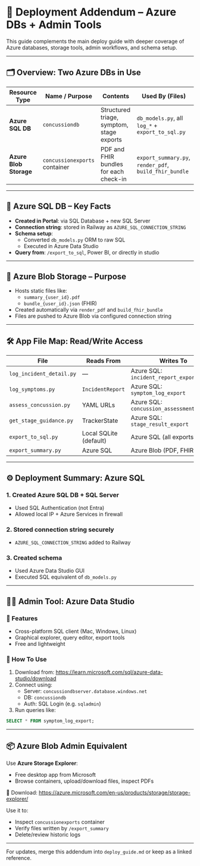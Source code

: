 # 📌 Deployment Addendum – Azure DBs + Admin Tools

This guide complements the main deploy guide with deeper coverage of Azure databases, storage tools, admin workflows, and schema setup.

---

## 🗂️ Overview: Two Azure DBs in Use

| Resource Type         | Name / Purpose                  | Contents                                    | Used By (Files)                          |
|----------------------|----------------------------------|---------------------------------------------|------------------------------------------|
| **Azure SQL DB**     | `concussiondb`                  | Structured triage, symptom, stage exports   | `db_models.py`, all `log_*` + `export_to_sql.py` |
| **Azure Blob Storage** | `concussionexports` container | PDF and FHIR bundles for each check-in      | `export_summary.py`, `render_pdf`, `build_fhir_bundle` |

---

## 🧠 Azure SQL DB – Key Facts

- **Created in Portal**: via SQL Database + new SQL Server
- **Connection string**: stored in Railway as `AZURE_SQL_CONNECTION_STRING`
- **Schema setup**:
  - Converted `db_models.py` ORM to raw SQL
  - Executed in Azure Data Studio
- **Query from**: `/export_to_sql`, Power BI, or directly in studio

---

## 📄 Azure Blob Storage – Purpose

- Hosts static files like:
  - `summary_{user_id}.pdf`
  - `bundle_{user_id}.json` (FHIR)
- Created automatically via `render_pdf` and `build_fhir_bundle`
- Files are pushed to Azure Blob via configured connection string

---

## 🛠️ App File Map: Read/Write Access

| File                          | Reads From                | Writes To                 |
|-------------------------------|---------------------------|---------------------------|
| `log_incident_detail.py`     | —                         | Azure SQL: `incident_report_export`        |
| `log_symptoms.py`            | `IncidentReport`          | Azure SQL: `symptom_log_export`           |
| `assess_concussion.py`       | YAML URLs                 | Azure SQL: `concussion_assessment_export` |
| `get_stage_guidance.py`      | TrackerState              | Azure SQL: `stage_result_export`          |
| `export_to_sql.py`           | Local SQLite (default)    | Azure SQL (all exports)   |
| `export_summary.py`          | Azure SQL                 | Azure Blob (PDF, FHIR)     |

---

## ⚙️ Deployment Summary: Azure SQL

### 1. Created Azure SQL DB + SQL Server
- Used SQL Authentication (not Entra)
- Allowed local IP + Azure Services in firewall

### 2. Stored connection string securely
- `AZURE_SQL_CONNECTION_STRING` added to Railway

### 3. Created schema
- Used Azure Data Studio GUI
- Executed SQL equivalent of `db_models.py`

---

## 🧑‍💻 Admin Tool: Azure Data Studio

### 🔹 Features
- Cross-platform SQL client (Mac, Windows, Linux)
- Graphical explorer, query editor, export tools
- Free and lightweight

### 🔹 How To Use
1. Download from: https://learn.microsoft.com/sql/azure-data-studio/download
2. Connect using:
   - Server: `concussiondbserver.database.windows.net`
   - DB: `concussiondb`
   - Auth: SQL Login (e.g. `sqladmin`)
3. Run queries like:
```sql
SELECT * FROM symptom_log_export;
```

---

## 📦 Azure Blob Admin Equivalent

Use **Azure Storage Explorer**:
- Free desktop app from Microsoft
- Browse containers, upload/download files, inspect PDFs

🔗 Download: https://azure.microsoft.com/en-us/products/storage/storage-explorer/

Use it to:
- Inspect `concussionexports` container
- Verify files written by `/export_summary`
- Delete/review historic logs

---

For updates, merge this addendum into `deploy_guide.md` or keep as a linked reference.